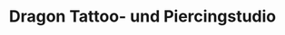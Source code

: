 ---
title: "Dragon Tattoo- und Piercingstudio"
url: /tuebingen/dragon-tattoo-und-piercingstudio/
shop: Tattoo
---
